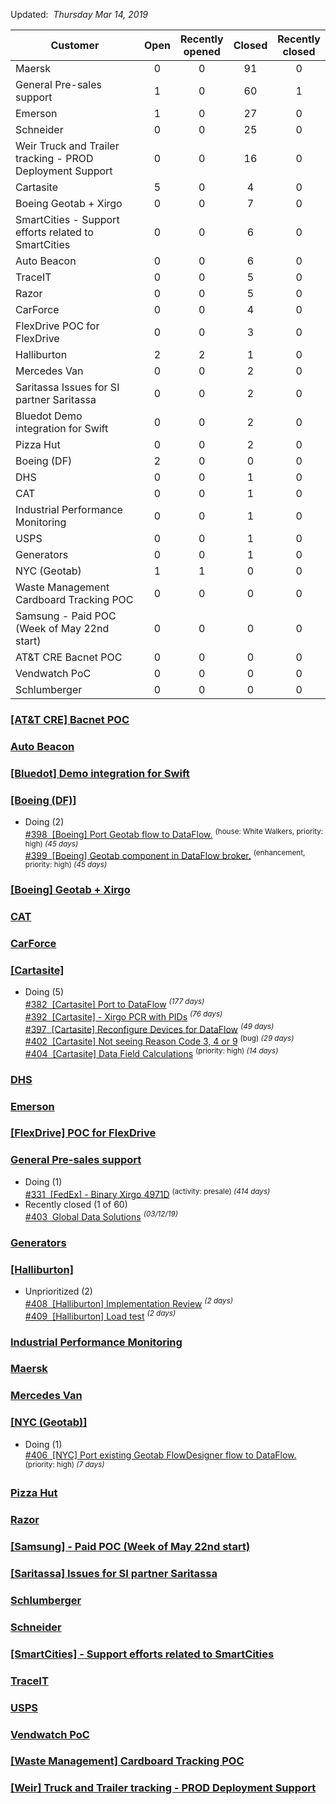 Updated:&nbsp;&nbsp;*Thursday Mar 14, 2019*   

Customer | Open | Recently<br> opened | Closed | Recently<br> closed   
---- | :----: | :----: | :----: | :----:   
Maersk|0|0|91|0   
General Pre-sales support|1|0|60|1   
Emerson|1|0|27|0   
Schneider|0|0|25|0   
Weir Truck and Trailer tracking - PROD Deployment Support|0|0|16|0   
Cartasite|5|0|4|0   
Boeing Geotab + Xirgo|0|0|7|0   
SmartCities - Support efforts related to SmartCities|0|0|6|0   
Auto Beacon|0|0|6|0   
TraceIT|0|0|5|0   
Razor|0|0|5|0   
CarForce|0|0|4|0   
FlexDrive POC for FlexDrive|0|0|3|0   
Halliburton|2|2|1|0   
Mercedes Van |0|0|2|0   
Saritassa Issues for SI partner Saritassa|0|0|2|0   
Bluedot Demo integration for Swift|0|0|2|0   
Pizza Hut|0|0|2|0   
Boeing (DF)|2|0|0|0   
DHS|0|0|1|0   
CAT|0|0|1|0   
Industrial Performance Monitoring|0|0|1|0   
USPS|0|0|1|0   
Generators|0|0|1|0   
NYC (Geotab)|1|1|0|0   
Waste Management Cardboard Tracking POC|0|0|0|0   
Samsung - Paid POC (Week of May 22nd start)|0|0|0|0   
AT&T CRE Bacnet POC |0|0|0|0   
Vendwatch PoC|0|0|0|0   
Schlumberger|0|0|0|0   

### [[AT&T CRE] Bacnet POC ](https://github.com/iot-platform/Customers/issues/123)   
### [Auto Beacon](https://github.com/iot-platform/Customers/issues/345)   
### [[Bluedot] Demo integration for Swift](https://github.com/iot-platform/Customers/issues/235)   
### [[Boeing (DF)]](https://github.com/iot-platform/Customers/issues/396)   
* Doing (2)   
[#398&nbsp;&nbsp;[Boeing] Port Geotab flow to DataFlow.](https://github.com/iot-platform/Customers/issues/398) <sup>(house: White Walkers, priority: high) </sup> <sup>*(45 days)*</sup>   
[#399&nbsp;&nbsp;[Boeing] Geotab component in DataFlow broker.](https://github.com/iot-platform/Customers/issues/399) <sup>(enhancement, priority: high) </sup> <sup>*(45 days)*</sup>   
### [[Boeing] Geotab + Xirgo](https://github.com/iot-platform/Customers/issues/355)   
### [CAT](https://github.com/iot-platform/Customers/issues/26)   
### [CarForce](https://github.com/iot-platform/Customers/issues/344)   
### [[Cartasite]](https://github.com/iot-platform/Customers/issues/381)   
* Doing (5)   
[#382&nbsp;&nbsp;[Cartasite] Port to DataFlow](https://github.com/iot-platform/Customers/issues/382) <sup></sup> <sup>*(177 days)*</sup>   
[#392&nbsp;&nbsp;[Cartasite] - Xirgo PCR with PIDs](https://github.com/iot-platform/Customers/issues/392) <sup></sup> <sup>*(76 days)*</sup>   
[#397&nbsp;&nbsp;[Cartasite] Reconfigure Devices for DataFlow](https://github.com/iot-platform/Customers/issues/397) <sup></sup> <sup>*(49 days)*</sup>   
[#402&nbsp;&nbsp;[Cartasite] Not seeing Reason Code 3, 4 or 9](https://github.com/iot-platform/Customers/issues/402) <sup>(bug) </sup> <sup>*(29 days)*</sup>   
[#404&nbsp;&nbsp;[Cartasite] Data Field Calculations](https://github.com/iot-platform/Customers/issues/404) <sup>(priority: high) </sup> <sup>*(14 days)*</sup>   
### [DHS](https://github.com/iot-platform/Customers/issues/16)   
### [Emerson](https://github.com/iot-platform/Customers/issues/12)   
### [[FlexDrive] POC for FlexDrive](https://github.com/iot-platform/Customers/issues/228)   
### [General Pre-sales support](https://github.com/iot-platform/Customers/issues/4)   
* Doing (1)   
[#331&nbsp;&nbsp;[FedEx] - Binary Xirgo 4971D](https://github.com/iot-platform/Customers/issues/331) <sup>(activity: presale) </sup> <sup>*(414 days)*</sup>   
* Recently closed (1 of 60)   
[#403&nbsp;&nbsp;Global Data Solutions](https://github.com/iot-platform/Customers/issues/403) <sup></sup> <sup>*(03/12/19)*</sup>   
### [Generators](https://github.com/iot-platform/Customers/issues/365)   
### [[Halliburton]](https://github.com/iot-platform/Customers/issues/407)   
* Unprioritized (2)   
[#408&nbsp;&nbsp;[Halliburton] Implementation Review](https://github.com/iot-platform/Customers/issues/408) <sup></sup> <sup>*(2 days)*</sup>   
[#409&nbsp;&nbsp;[Halliburton]  Load test](https://github.com/iot-platform/Customers/issues/409) <sup></sup> <sup>*(2 days)*</sup>   
### [Industrial Performance Monitoring](https://github.com/iot-platform/Customers/issues/37)   
### [Maersk](https://github.com/iot-platform/Customers/issues/19)   
### [Mercedes Van ](https://github.com/iot-platform/Customers/issues/32)   
### [[NYC (Geotab)]](https://github.com/iot-platform/Customers/issues/405)   
* Doing (1)   
[#406&nbsp;&nbsp;[NYC] Port existing Geotab FlowDesigner flow to DataFlow.](https://github.com/iot-platform/Customers/issues/406) <sup>(priority: high) </sup> <sup>*(7 days)*</sup>   
### [Pizza Hut](https://github.com/iot-platform/Customers/issues/390)   
### [Razor](https://github.com/iot-platform/Customers/issues/346)   
### [[Samsung] - Paid POC (Week of May 22nd start)](https://github.com/iot-platform/Customers/issues/91)   
### [[Saritassa] Issues for SI partner Saritassa](https://github.com/iot-platform/Customers/issues/94)   
### [Schlumberger](https://github.com/iot-platform/Customers/issues/401)   
### [Schneider](https://github.com/iot-platform/Customers/issues/30)   
### [[SmartCities] - Support efforts related to SmartCities](https://github.com/iot-platform/Customers/issues/80)   
### [TraceIT](https://github.com/iot-platform/Customers/issues/217)   
### [USPS](https://github.com/iot-platform/Customers/issues/46)   
### [Vendwatch PoC](https://github.com/iot-platform/Customers/issues/309)   
### [[Waste Management] Cardboard Tracking POC](https://github.com/iot-platform/Customers/issues/69)   
### [[Weir] Truck and Trailer tracking - PROD Deployment Support](https://github.com/iot-platform/Customers/issues/48)   
